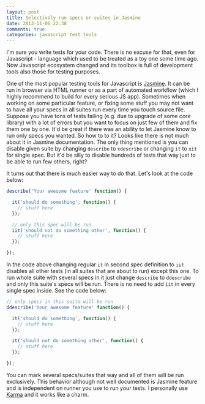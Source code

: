 ```yaml
---
layout: post
title: Selectively run specs or suites in Jasmine
date: 2013-11-06 22:38
comments: true
categories: javascript test tools
---
```


I'm sure you write tests for your code. There is no excuse for that, even for Javascript - language which used to be treated as a toy one some time ago. Now Javascript ecosystem changed and its toolbox is full of development tools also those for testing purposes.

One of the most popular testing tools for Javascript is [Jasmine](http://pivotal.github.io/jasmine). It can be run in browser via HTML runner or as a part of automated workflow (which I highly recommend to build for every serious JS app). Sometimes when working on some particular feature, or fixing some stuff you may not want to have all your specs in all suites run every time you touch source file. Suppose you have tons of tests failing (e.g. due to upgrade of some core library) with a lot of errors but you want to focus on just few of them and fix them one by one. It'd be great if there was an ability to let Jasmine know to run only specs you wanted. So how to to it? Looks like there is not much about it in Jasmine documentation. The only thing mentioned is you can disable given suite by changing `describe` to `xdescribe` or changing `it` to `xit` for single spec. But it'd be silly to disable hundreds of tests that way just to be able to run few others, right?

It turns out that there is much easier way to do that. Let's look at the code below:

``` javascript running single spec
describe('Your awesome feature' function() {

  it('should do something', function() {
    // stuff here
  });

  // only this spec will be run
  iit('should not do something other', function() {
    // stuff here
  });

});
```

In the code above changing regular `it` in second spec definition to `iit` disables all other tests (in all suites that are about to run) except this one. To run whole suite with several specs in it just change `describe` to `ddescribe` and only this suite's specs will be run. There is no need to add `iit` in every single spec inside. See the code below:

``` javascript running single suite
// only specs in this suite will be run
ddescribe('Your awesome feature' function() {

  it('should do something', function() {
    // stuff here
  });

  it('should not do something other', function() {
    // stuff here
  });

});
```

You can mark several specs/suites that way and all of them will be run exclusively. This behavior although not well documented is Jasmine feature and is independent on runner you use to run your tests. I personally use [Karma](http://karma-runner.github.io) and it works like a charm.
